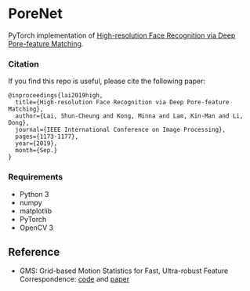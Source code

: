 # PoreNet

PyTorch implementation of [High-resolution Face Recognition via Deep Pore-feature Matching](https://ieeexplore.ieee.org/abstract/document/8803686).

### Citation
If you find this repo is useful, please cite the following paper:
```
@inproceedings{lai2019high,
  title={High-resolution Face Recognition via Deep Pore-feature Matching},
  author={Lai, Shun-Cheung and Kong, Minna and Lam, Kin-Man and Li, Dong},
  journal={IEEE International Conference on Image Processing},
  pages={1173-1177},
  year={2019},
  month={Sep.}
}
```

### Requirements
- Python 3
- numpy
- matplotlib
- PyTorch
- OpenCV 3

## Reference
- GMS: Grid-based Motion Statistics for Fast, Ultra-robust Feature Correspondence: [code](https://github.com/JiawangBian/GMS-Feature-Matcher) and [paper](https://ieeexplore.ieee.org/document/8099785)
